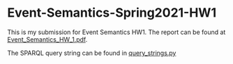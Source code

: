 # Event-Semantics-Spring2021-HW1

This is my submission for Event Semantics HW1. The report can be found at [Event_Semantics_HW_1.pdf](Event_Semantics_HW_1.pdf).

The SPARQL query string can be found in [query_strings.py](query_strings.py)